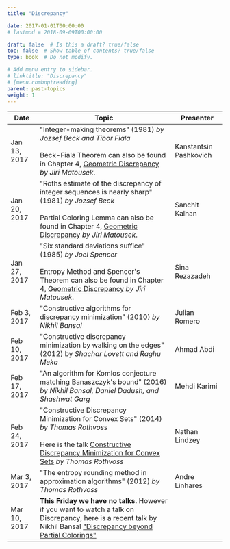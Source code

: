 ```yaml
---
title: "Discrepancy"

date: 2017-01-01T00:00:00
# lastmod = 2018-09-09T00:00:00

draft: false  # Is this a draft? true/false
toc: false  # Show table of contents? true/false
type: book  # Do not modify.

# Add menu entry to sidebar.
# linktitle: "Discrepancy"
# [menu.comboptreading]
parent: past-topics
weight: 1
---
```

| Date         | Topic                                                                                                                                                                                                                                                                              | Presenter              |
|--------------|------------------------------------------------------------------------------------------------------------------------------------------------------------------------------------------------------------------------------------------------------------------------------------|------------------------|
| Jan 13, 2017 | "Integer-making theorems" (1981) _by Jozsef Beck and Tibor Fiala_  <br><br>Beck-Fiala Theorem can also be found in Chapter 4, [Geometric Discrepancy](http://www.springer.com/us/book/9783540655282) _by Jiri Matousek_.                                                                   | Kanstantsin Pashkovich |
| Jan 20, 2017 | "Roths estimate of the discrepancy of integer sequences is nearly sharp" (1981) _by Jozsef Beck_  <br><br>Partial Coloring Lemma can also be found in Chapter 4, [Geometric Discrepancy](http://www.springer.com/us/book/9783540655282) _by Jiri Matousek_.                                | Sanchit Kalhan         |
| Jan 27, 2017 | "Six standard deviations suffice" (1985) _by Joel Spencer_  <br><br>Entropy Method and Spencer's Theorem can also be found in Chapter 4, [Geometric Discrepancy](http://www.springer.com/us/book/9783540655282) _by Jiri Matousek_.                                                        | Sina Rezazadeh         |
| Feb 3, 2017  | "Constructive algorithms for discrepancy minimization" (2010) _by Nikhil Bansal_                                                                                                                                                                                                   | Julian Romero          |
| Feb 10, 2017 | "Constructive discrepancy minimization by walking on the edges" (2012) by _Shachar Lovett and Raghu Meka_                                                                                                                                                                          | Ahmad Abdi             |
| Feb 17, 2017 | "An algorithm for Komlos conjecture matching Banaszczyk's bound" (2016) _by Nikhil Bansal, Daniel Dadush, and Shashwat Garg_                                                                                                                                                        | Mehdi Karimi           |
| Feb 24, 2017 | "Constructive Discrepancy Minimization for Convex Sets" (2014) _by Thomas Rothvoss_  <br><br>Here is the talk [Constructive Discrepancy Minimization for Convex Sets](http://www.birs.ca/events/2014/5-day-workshops/14w5051/videos/watch/201408071603-Rothvoss.html) _by Thomas Rothvoss_ | Nathan Lindzey         |
| Mar 3, 2017  | "The entropy rounding method in approximation algorithms" (2012) _by Thomas Rothvoss_                                                                                                                                                                                              | Andre Linhares         |
| Mar 10, 2017 | **This Friday we have no talks.** However if you want to watch a talk on Discrepancy, here is a recent talk by Nikhil Bansal ["Discrepancy beyond Partial Colorings"](https://youtu.be/u_tkqqY7Hks)                                                                                |                        |
